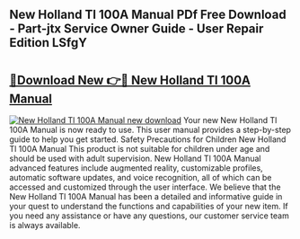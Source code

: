 ## New Holland Tl 100A Manual PDf Free Download - Part-jtx Service Owner Guide - User Repair Edition LSfgY

# <h2><a href="http://bc89959.oget.top/?id=New+Holland+Tl+100A+Manual">🔗Download New 👉🔴 New Holland Tl 100A Manual</a></h2>

[![New Holland Tl 100A Manual new download](https://i.imgur.com/5g1atiW.png)](http://bc89959.oget.top/?id=New+Holland+Tl+100A+Manual)
Your new New Holland Tl 100A Manual is now ready to use. This user manual provides a step-by-step guide to help you get started. Safety Precautions for Children New Holland Tl 100A Manual This product is not suitable for children under age and should be used with adult supervision. New Holland Tl 100A Manual advanced features include augmented reality, customizable profiles, automatic software updates, and voice recognition, all of which can be accessed and customized through the user interface. We believe that the New Holland Tl 100A Manual has been a detailed and informative guide in your quest to understand the functions and capabilities of your new item. If you need any assistance or have any questions, our customer service team is always available.
